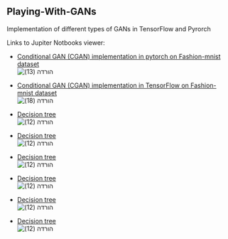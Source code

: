 ## Playing-With-GANs
Implementation of different types of GANs in TensorFlow and Pyrorch


Links to Jupiter Notbooks viewer:


- [Conditional GAN (CGAN) implementation in pytorch on Fashion-mnist dataset](https://nbviewer.jupyter.org/github/dvircohen0/Playing-With-GANs/blob/main/CGAN_pytorch.ipynb) \
![הורדה (13)](https://user-images.githubusercontent.com/61738534/118639518-aabcf680-b7e0-11eb-9b25-afa5e676a0ca.png)

- [Conditional GAN (CGAN) implementation in TensorFlow on Fashion-mnist dataset](https://nbviewer.jupyter.org/github/dvircohen0/Playing-With-GANs/blob/main/CGAN_tf_fashion_mnist.ipynb) \
![הורדה (18)](https://user-images.githubusercontent.com/61738534/118639751-eb1c7480-b7e0-11eb-8848-02b8c1b196c4.png)

- [Decision tree](https://nbviewer.jupyter.org/github/dvircohen0/Playing-With-GANs/blob/main/CoGAN_pytorch.ipynb) \
![הורדה (12)](https://user-images.githubusercontent.com/61738534/118113551-1e30c380-b3ef-11eb-8cc1-895871b91179.png)
- [Decision tree](https://nbviewer.jupyter.org/github/dvircohen0/Playing-With-GANs/blob/main/DCGAN-Pokemon) \
![הורדה (12)](https://user-images.githubusercontent.com/61738534/118113551-1e30c380-b3ef-11eb-8cc1-895871b91179.png)
- [Decision tree](https://nbviewer.jupyter.org/github/dvircohen0/Playing-With-GANs/blob/main/DCGAN_cats.ipynb) \
![הורדה (12)](https://user-images.githubusercontent.com/61738534/118113551-1e30c380-b3ef-11eb-8cc1-895871b91179.png)
- [Decision tree](https://nbviewer.jupyter.org/github/dvircohen0/Playing-With-GANs/blob/main/GAN_tf_mnist.ipynb) \
![הורדה (12)](https://user-images.githubusercontent.com/61738534/118113551-1e30c380-b3ef-11eb-8cc1-895871b91179.png)
- [Decision tree](https://nbviewer.jupyter.org/github/dvircohen0/Playing-With-GANs/blob/main/SRGAN.ipynb) \
![הורדה (12)](https://user-images.githubusercontent.com/61738534/118113551-1e30c380-b3ef-11eb-8cc1-895871b91179.png)
- [Decision tree](https://nbviewer.jupyter.org/github/dvircohen0/Playing-With-GANs/blob/main/pokemon_DCGAN.ipynb) \
![הורדה (12)](https://user-images.githubusercontent.com/61738534/118113551-1e30c380-b3ef-11eb-8cc1-895871b91179.png)
